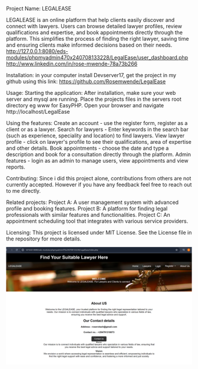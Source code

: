 ﻿Project Name: LEGALEASE

LEGALEASE is an online platform that help clients easily discover and connect with lawyers. Users can browse detailed lawyer profiles, review qualifications and expertise, and book appointments directly through the platform. This simplifies the process of finding the right lawyer, saving time and ensuring clients make informed decisions based on their needs.
http://127.0.0.1:8080/eds-modules/phpmyadmin470x240708133228/LegalEase/user_dashboard.php
http://www.linkedin.com/in/rose-mwende-78a73b266

Installation:
in your computer install Devserver17, get the project in my github using this link: https://github.com/Rosemwende/LegalEase

Usage:
Starting the application:
    After installation, make sure your web server and mysql are running.
    Place the projects files in the servers root directory eg www for EasyPHP.
    Open your browser and navigate http://localhost/LegalEase

Using the features:
    Create an account - use the register form, register as a client or as a lawyer.
    Search for lawyers - Enter keywords in the search bar (such as experience, speciality and location) to find lawyers.
    View lawyer profile - click on lawyer's profile to see their qualifications, area of expertise and other details.
    Book appointments - choose the date and type a description and book for a consultation directly through the platform.
    Admin features - login as an admin to manage users, view appointments and view reports.

Contributing:
    Since i did this project alone, contributions from others are not currently accepted. However if you have any feedback feel free to reach out to me directly.

Related projects:
    Project A: A user management system with advanced profile and booking features.
    Project B: A platform for finding legal professionals with similar features and functionalities.
    Project C: An appointment scheduling tool that integrates with various service providers. 

Licensing:
    This project is licensed under MIT License. See the License file in the repository for more details.

![image_alt](https://github.com/Rosemwende/LegalEase/blob/main/Screenshot%20(36).png?raw=true)





